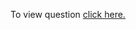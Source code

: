 To view question <a href="https://practice.geeksforgeeks.org/problems/subset-sums2234/1" target="_blank">click here.</a>